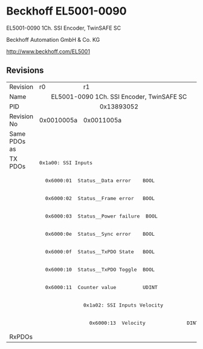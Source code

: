 # Beckhoff EL5001-0090

EL5001-0090 1Ch. SSI Encoder, TwinSAFE SC

Beckhoff Automation GmbH & Co. KG

http://www.beckhoff.com/EL5001

## Revisions
<table>
<tr >
<td>Revision</td>
<td>r0</td>
<td>r1</td>
</tr>
<tr >
<td>Name</td>
<td colspan=2 align="center">EL5001-0090 1Ch. SSI Encoder, TwinSAFE SC</td>
</tr>
<tr >
<td>PID</td>
<td colspan=2 align="center">0x13893052</td>
</tr>
<tr >
<td>Revision No</td>
<td>0x0010005a</td>
<td>0x0011005a</td>
</tr>
<tr >
<td>Same PDOs as</td>
<td colspan=2 align="center"></td>
</tr>
<tr class="txpdo pdosection">
<td rowspan=10 valign=top>TX PDOs</td>
<td colspan=2 align="left"><pre>0x1a00: SSI Inputs</pre></td>
<td></td>
</tr>
<tr class="txpdo">
<td colspan=2 align="left"><pre>  0x6000:01  Status__Data error    BOOL</pre></td>
</tr>
<tr class="txpdo">
<td colspan=2 align="left"><pre>  0x6000:02  Status__Frame error   BOOL</pre></td>
</tr>
<tr class="txpdo">
<td colspan=2 align="left"><pre>  0x6000:03  Status__Power failure  BOOL</pre></td>
</tr>
<tr class="txpdo">
<td colspan=2 align="left"><pre>  0x6000:0e  Status__Sync error    BOOL</pre></td>
</tr>
<tr class="txpdo">
<td colspan=2 align="left"><pre>  0x6000:0f  Status__TxPDO State   BOOL</pre></td>
</tr>
<tr class="txpdo">
<td colspan=2 align="left"><pre>  0x6000:10  Status__TxPDO Toggle  BOOL</pre></td>
</tr>
<tr class="txpdo">
<td colspan=2 align="left"><pre>  0x6000:11  Counter value         UDINT</pre></td>
</tr>
<tr class="txpdo pdosection">
<td></td>
<td><pre>0x1a02: SSI Inputs Velocity</pre></td>
</tr>
<tr class="txpdo">
<td></td>
<td><pre>  0x6000:13  Velocity              DINT</pre></td>
</tr>
<tr >
<td>RxPDOs</td>
<td colspan=2 align="left"></td>
</tr>
</table>
